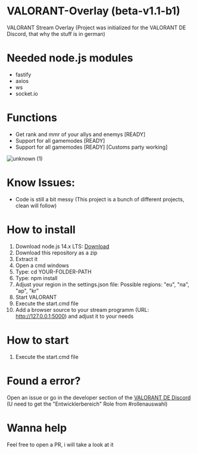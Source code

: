 # VALORANT-Overlay (beta-v1.1-b1)
VALORANT Stream Overlay (Project was initialized for the VALORANT DE Discord, that why the stuff is in german)

# Needed node.js modules
- fastify
- axios
- ws
- socket.io

# Functions
- Get rank and mmr of your allys and enemys [READY]
- Support for all gamemodes [READY]
- Support for all gamemodes [READY] [Customs party working]

![unknown (1)](https://user-images.githubusercontent.com/43936184/132141274-a64f9327-5eb7-44bb-a79d-3da9caf36d24.png)

# Know Issues:
- Code is still a bit messy (This project is a bunch of different projects, clean will follow)

# How to install
1. Download node.js 14.x LTS: [Download](https://nodejs.org/en/download/)
2. Download this repository as a zip
3. Extract it
4. Open a cmd windows
5. Type: cd YOUR-FOLDER-PATH
6. Type: npm install
7. Adjust your region in the settings.json file: Possible regions: "eu", "na", "ap", "kr"
8. Start VALORANT
9. Execute the start.cmd file
10. Add a browser source to your stream programm (URL: http://127.0.0.1:5000) and adjust it to your needs

# How to start
1. Execute the start.cmd file

# Found a error?
Open an issue or go in the developer section of the [VALORANT DE Discord](https://discord.gg/valode) (U need to get the "Entwicklerbereich" Role from #rollenauswahl)

# Wanna help
Feel free to open a PR, i will take a look at it
